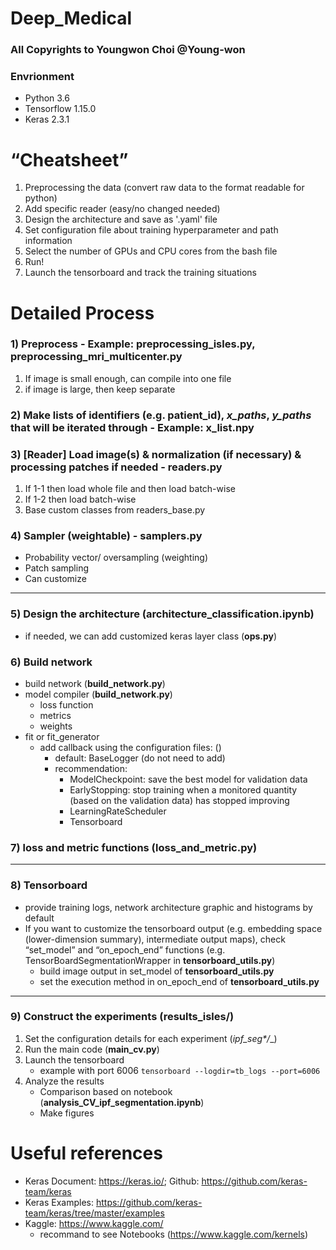 # Deep_Medical

### All Copyrights to Youngwon Choi @Young-won

### Envrionment
- Python 3.6
- Tensorflow 1.15.0
- Keras 2.3.1


“Cheatsheet”
=======================
1. Preprocessing the data (convert raw data to the format readable for python)
1. Add specific reader (easy/no changed needed)
1. Design the architecture and save as '.yaml' file
1. Set configuration file about training hyperparameter and path information
1. Select the number of GPUs and CPU cores from the bash file
1. Run!
1. Launch the tensorboard and track the training situations

Detailed Process
=======================
### 1) Preprocess - Example: __preprocessing_isles.py__, __preprocessing_mri_multicenter.py__
1. If image is small enough, can compile into one file
1. if image is large, then keep separate

### 2) Make lists of identifiers (e.g. patient_id), _x_paths_, _y_paths_ that will be iterated through - Example: x_list.npy

### 3) [Reader] Load image(s) & normalization (if necessary) & processing patches if needed - __readers.py__
1. If 1-1 then load whole file and then load batch-wise
1. If 1-2 then load batch-wise
1. Base custom classes from readers_base.py

### 4) Sampler (weightable)  - samplers.py
- Probability vector/ oversampling (weighting)
- Patch sampling
- Can customize 

---

### 5) Design the architecture (architecture_classification.ipynb)
- if needed, we can add customized keras layer class (__ops.py__)

### 6) Build network
- build network (__build_network.py__)
- model compiler (__build_network.py__)
    - loss function
    - metrics
    - weights
- fit or fit_generator
    - add callback using the configuration files: ()
        - default: BaseLogger (do not need to add)
        - recommendation: 
            - ModelCheckpoint: save the best model for validation data
            - EarlyStopping: stop training when a monitored quantity (based on the validation data) has stopped improving
            - LearningRateScheduler
            - Tensorboard

### 7) loss and metric functions (loss_and_metric.py)

---

### 8) Tensorboard

- provide training logs, network architecture graphic and histograms by default
- If you want to customize the tensorboard output (e.g. embedding space (lower-dimension summary), intermediate output maps), check “set_model” and “on_epoch_end” functions (e.g. TensorBoardSegmentationWrapper in __tensorboard_utils.py__)
    - build image output in set_model of __tensorboard_utils.py__
    - set the execution method in on_epoch_end of __tensorboard_utils.py__

---

### 9) Construct the experiments (results_isles/)
1. Set the configuration details for each experiment (__ipf_seg_*/__)
1. Run the main code (__main_cv.py__)
1. Launch the tensorboard 
    - example with port 6006
    ```tensorboard --logdir=tb_logs --port=6006```
1. Analyze the results
    - Comparison based on notebook (__analysis_CV_ipf_segmentation.ipynb__)
    - Make figures

Useful references
=======================
- Keras Document: https://keras.io/; Github: https://github.com/keras-team/keras
- Keras Examples: https://github.com/keras-team/keras/tree/master/examples
- Kaggle: https://www.kaggle.com/ 
    - recommand to see Notebooks (https://www.kaggle.com/kernels)

